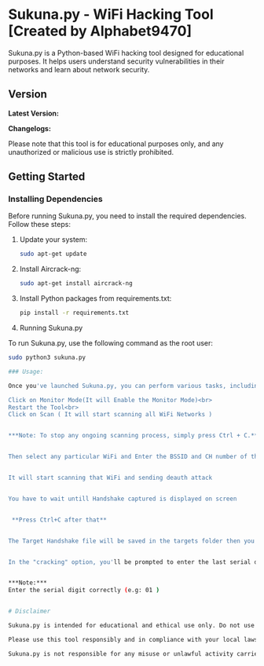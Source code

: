 # Sukuna.py - WiFi Hacking Tool [Created by Alphabet9470]

Sukuna.py is a Python-based WiFi hacking tool designed for educational purposes. It helps users understand security vulnerabilities in their networks and learn about network security.

## Version

**Latest Version:**

**Changelogs:** 

Please note that this tool is for educational purposes only, and any unauthorized or malicious use is strictly prohibited.

## Getting Started

### Installing Dependencies

Before running Sukuna.py, you need to install the required dependencies. Follow these steps:

1. Update your system:
   ```bash
   sudo apt-get update

2. Install Aircrack-ng:
   ```bash 
   sudo apt-get install aircrack-ng

4. Install Python packages from requirements.txt:
   ```bash 
   pip install -r requirements.txt

5. Running Sukuna.py<br>

To run Sukuna.py, use the following command as the root user:
   ```bash 
   sudo python3 sukuna.py

### Usage:

Once you've launched Sukuna.py, you can perform various tasks, including scanning for available WiFi networks and analyzing captured handshakes.

Click on Monitor Mode(It will Enable the Monitor Mode)<br>
Restart the Tool<br>
Click on Scan ( It will start scanning all WiFi Networks )


***Note: To stop any ongoing scanning process, simply press Ctrl + C.***


Then select any particular WiFi and Enter the BSSID and CH number of that wifi


It will start scanning that WiFi and sending deauth attack


You have to wait untill Handshake captured is displayed on screen


	**Press Ctrl+C after that**


The Target Handshake file will be saved in the targets folder then you have to run the program again and this time click on Cracking


In the "cracking" option, you'll be prompted to enter the last serial digit of the handshake capture (CAP) file that you want to analyze and attempt to crack.


***Note:***
Enter the serial digit correctly (e.g: 01 )


# Disclaimer

Sukuna.py is intended for educational and ethical use only. Do not use this tool for any malicious or unauthorized activities. Respect the privacy and security of others.

Please use this tool responsibly and in compliance with your local laws and regulations.

Sukuna.py is not responsible for any misuse or unlawful activity carried out using this tool. Use it at your own risk.





